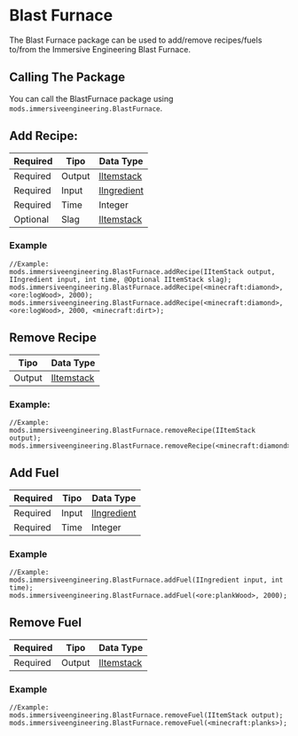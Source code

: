 # Blast Furnace
The Blast Furnace package can be used to add/remove recipes/fuels to/from the Immersive Engineering Blast Furnace.


## Calling The Package
You can call the BlastFurnace package using `mods.immersiveengineering.BlastFurnace`.


## Add Recipe:
| Required | Tipo   | Data Type                                           |
| -------- | ------ | --------------------------------------------------- |
| Required | Output | [IItemstack](/Vanilla/Items/IItemStack/)            |
| Required | Input  | [IIngredient](/Vanilla/Variable_Types/IIngredient/) |
| Required | Time   | Integer                                             |
| Optional | Slag   | [IItemstack](/Vanilla/Items/IItemStack/)            |


### Example
```zenscript
//Example:
mods.immersiveengineering.BlastFurnace.addRecipe(IItemStack output, IIngredient input, int time, @Optional IItemStack slag);
mods.immersiveengineering.BlastFurnace.addRecipe(<minecraft:diamond>, <ore:logWood>, 2000);
mods.immersiveengineering.BlastFurnace.addRecipe(<minecraft:diamond>, <ore:logWood>, 2000, <minecraft:dirt>);
```

## Remove Recipe
| Tipo   | Data Type                                |
| ------ | ---------------------------------------- |
| Output | [IItemstack](/Vanilla/Items/IItemStack/) |

### Example:
```zenscript
//Example:
mods.immersiveengineering.BlastFurnace.removeRecipe(IItemStack output);
mods.immersiveengineering.BlastFurnace.removeRecipe(<minecraft:diamond>;
```



## Add Fuel
| Required | Tipo  | Data Type                                           |
| -------- | ----- | --------------------------------------------------- |
| Required | Input | [IIngredient](/Vanilla/Variable_Types/IIngredient/) |
| Required | Time  | Integer                                             |

### Example
```zenscript
//Example:
mods.immersiveengineering.BlastFurnace.addFuel(IIngredient input, int time);
mods.immersiveengineering.BlastFurnace.addFuel(<ore:plankWood>, 2000);
```


## Remove Fuel
| Required | Tipo   | Data Type                                |
| -------- | ------ | ---------------------------------------- |
| Required | Output | [IItemstack](/Vanilla/Items/IItemStack/) |

### Example
```zenscript
//Example:
mods.immersiveengineering.BlastFurnace.removeFuel(IItemStack output);
mods.immersiveengineering.BlastFurnace.removeFuel(<minecraft:planks>);
```